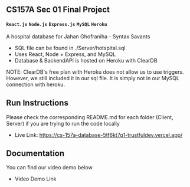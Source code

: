## CS157A Sec 01 Final Project
**`React.js`** **`Node.js`** **`Express.js`** **`MySQL`** **`Heroku`** <br/><br/>
A hospital database for Jahan Ghofraniha - Syntax Savants
- SQL file can be found in ./Server/hotspital.sql
- Uses React, Node + Express, and MySQL
- Database & BackendAPI is hosted on Heroku with ClearDB

NOTE: ClearDB's free plan with Heroku does not allow us to use triggers. However, we still included it in our sql file. It is simply not in our MySQL connection with heroku.

## Run Instructions
Please check the corresponding README.md for each folder (Client, Server) if you are trying to run the code locally
- Live Link: https://cs-157a-database-5tf6kt7q1-trustfuldev.vercel.app/

## Documentation
You can find our video demo below
- Video Demo Link

